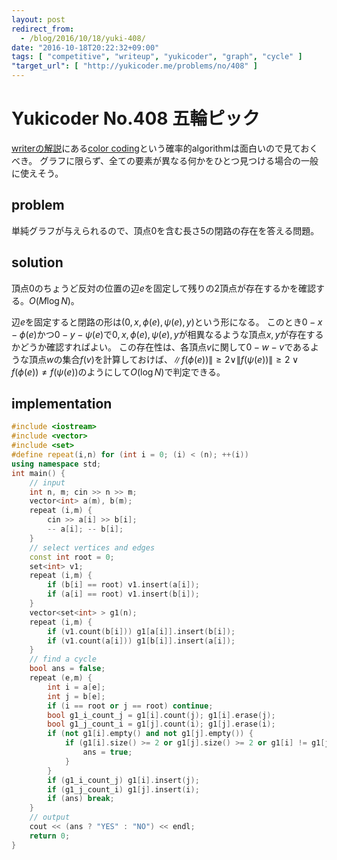 ```yaml
---
layout: post
redirect_from:
  - /blog/2016/10/18/yuki-408/
date: "2016-10-18T20:22:32+09:00"
tags: [ "competitive", "writeup", "yukicoder", "graph", "cycle" ]
"target_url": [ "http://yukicoder.me/problems/no/408" ]
---
```


# Yukicoder No.408 五輪ピック

[writerの解説](https://docs.com/_-camypaper/03df6e8a-8a6b-48d5-9245-3143a639e2ed/yukicoder408)にある[color coding](https://en.wikipedia.org/wiki/Color-coding)という確率的algorithmは面白いので見ておくべき。
グラフに限らず、全ての要素が異なる何かをひとつ見つける場合の一般に使えそう。

## problem

単純グラフが与えられるので、頂点$0$を含む長さ$5$の閉路の存在を答える問題。

## solution

頂点$0$のちょうど反対の位置の辺$e$を固定して残りの$2$頂点が存在するかを確認する。$O(M \log N)$。

辺$e$を固定すると閉路の形は$(0, x, \phi(e), \psi(e), y)$という形になる。
このとき$0 - x - \phi(e)$かつ$0 - y - \psi(e)$で$0, x, \phi(e), \psi(e), y$が相異なるような頂点$x, y$が存在するかどうか確認すればよい。
この存在性は、各頂点$v$に関して$0 - w - v$であるような頂点$w$の集合$f(v)$を計算しておけば、$\|f(\phi(e))\| \ge 2 \lor \|f(\psi(e))\| \ge 2 \lor f(\phi(e)) \ne f(\psi(e))$のようにして$O(\log N)$で判定できる。

## implementation

``` c++
#include <iostream>
#include <vector>
#include <set>
#define repeat(i,n) for (int i = 0; (i) < (n); ++(i))
using namespace std;
int main() {
    // input
    int n, m; cin >> n >> m;
    vector<int> a(m), b(m);
    repeat (i,m) {
        cin >> a[i] >> b[i];
        -- a[i]; -- b[i];
    }
    // select vertices and edges
    const int root = 0;
    set<int> v1;
    repeat (i,m) {
        if (b[i] == root) v1.insert(a[i]);
        if (a[i] == root) v1.insert(b[i]);
    }
    vector<set<int> > g1(n);
    repeat (i,m) {
        if (v1.count(b[i])) g1[a[i]].insert(b[i]);
        if (v1.count(a[i])) g1[b[i]].insert(a[i]);
    }
    // find a cycle
    bool ans = false;
    repeat (e,m) {
        int i = a[e];
        int j = b[e];
        if (i == root or j == root) continue;
        bool g1_i_count_j = g1[i].count(j); g1[i].erase(j);
        bool g1_j_count_i = g1[j].count(i); g1[j].erase(i);
        if (not g1[i].empty() and not g1[j].empty()) {
            if (g1[i].size() >= 2 or g1[j].size() >= 2 or g1[i] != g1[j]) {
                ans = true;
            }
        }
        if (g1_i_count_j) g1[i].insert(j);
        if (g1_j_count_i) g1[j].insert(i);
        if (ans) break;
    }
    // output
    cout << (ans ? "YES" : "NO") << endl;
    return 0;
}
```
